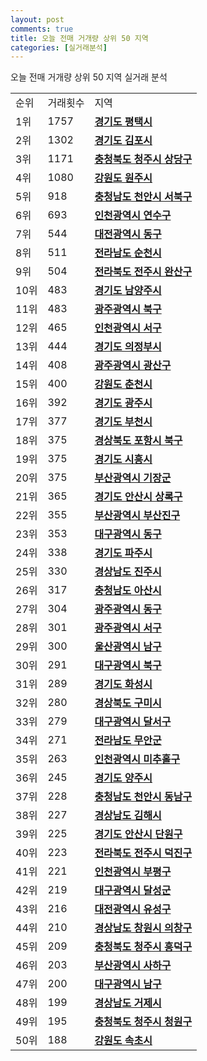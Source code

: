 ```yaml
---
layout: post
comments: true
title: 오늘 전매 거개량 상위 50 지역
categories: [실거래분석]
---
```


오늘 전매 거개량 상위 50 지역 실거래 분석

<table>
  <tr>
    <td>순위</td>
    <td>거래횟수</td>
    <td>지역</td>
  </tr>

  <tr>
    <td>1위</td>
    <td>1757</td>
    <td colspan="4" style="font-weight: bold;"><a href="/실거래가/2021/06/25/41220.html">경기도 평택시 </a></td>
  </tr>

  <tr>
    <td>2위</td>
    <td>1302</td>
    <td colspan="4" style="font-weight: bold;"><a href="/실거래가/2021/06/25/41570.html">경기도 김포시 </a></td>
  </tr>

  <tr>
    <td>3위</td>
    <td>1171</td>
    <td colspan="4" style="font-weight: bold;"><a href="/실거래가/2021/06/25/43111.html">충청북도 청주시 상당구 </a></td>
  </tr>

  <tr>
    <td>4위</td>
    <td>1080</td>
    <td colspan="4" style="font-weight: bold;"><a href="/실거래가/2021/06/25/42130.html">강원도 원주시 </a></td>
  </tr>

  <tr>
    <td>5위</td>
    <td>918</td>
    <td colspan="4" style="font-weight: bold;"><a href="/실거래가/2021/06/25/44133.html">충청남도 천안시 서북구 </a></td>
  </tr>

  <tr>
    <td>6위</td>
    <td>693</td>
    <td colspan="4" style="font-weight: bold;"><a href="/실거래가/2021/06/25/28185.html">인천광역시 연수구 </a></td>
  </tr>

  <tr>
    <td>7위</td>
    <td>544</td>
    <td colspan="4" style="font-weight: bold;"><a href="/실거래가/2021/06/25/30110.html">대전광역시 동구 </a></td>
  </tr>

  <tr>
    <td>8위</td>
    <td>511</td>
    <td colspan="4" style="font-weight: bold;"><a href="/실거래가/2021/06/25/46150.html">전라남도 순천시 </a></td>
  </tr>

  <tr>
    <td>9위</td>
    <td>504</td>
    <td colspan="4" style="font-weight: bold;"><a href="/실거래가/2021/06/25/45111.html">전라북도 전주시 완산구 </a></td>
  </tr>

  <tr>
    <td>10위</td>
    <td>483</td>
    <td colspan="4" style="font-weight: bold;"><a href="/실거래가/2021/06/25/41360.html">경기도 남양주시 </a></td>
  </tr>

  <tr>
    <td>11위</td>
    <td>483</td>
    <td colspan="4" style="font-weight: bold;"><a href="/실거래가/2021/06/25/29170.html">광주광역시 북구 </a></td>
  </tr>

  <tr>
    <td>12위</td>
    <td>465</td>
    <td colspan="4" style="font-weight: bold;"><a href="/실거래가/2021/06/25/28260.html">인천광역시 서구 </a></td>
  </tr>

  <tr>
    <td>13위</td>
    <td>444</td>
    <td colspan="4" style="font-weight: bold;"><a href="/실거래가/2021/06/25/41150.html">경기도 의정부시 </a></td>
  </tr>

  <tr>
    <td>14위</td>
    <td>408</td>
    <td colspan="4" style="font-weight: bold;"><a href="/실거래가/2021/06/25/29200.html">광주광역시 광산구 </a></td>
  </tr>

  <tr>
    <td>15위</td>
    <td>400</td>
    <td colspan="4" style="font-weight: bold;"><a href="/실거래가/2021/06/25/42110.html">강원도 춘천시 </a></td>
  </tr>

  <tr>
    <td>16위</td>
    <td>392</td>
    <td colspan="4" style="font-weight: bold;"><a href="/실거래가/2021/06/25/41610.html">경기도 광주시 </a></td>
  </tr>

  <tr>
    <td>17위</td>
    <td>377</td>
    <td colspan="4" style="font-weight: bold;"><a href="/실거래가/2021/06/25/41190.html">경기도 부천시 </a></td>
  </tr>

  <tr>
    <td>18위</td>
    <td>375</td>
    <td colspan="4" style="font-weight: bold;"><a href="/실거래가/2021/06/25/47113.html">경상북도 포항시 북구 </a></td>
  </tr>

  <tr>
    <td>19위</td>
    <td>375</td>
    <td colspan="4" style="font-weight: bold;"><a href="/실거래가/2021/06/25/41390.html">경기도 시흥시 </a></td>
  </tr>

  <tr>
    <td>20위</td>
    <td>375</td>
    <td colspan="4" style="font-weight: bold;"><a href="/실거래가/2021/06/25/26710.html">부산광역시 기장군 </a></td>
  </tr>

  <tr>
    <td>21위</td>
    <td>365</td>
    <td colspan="4" style="font-weight: bold;"><a href="/실거래가/2021/06/25/41271.html">경기도 안산시 상록구 </a></td>
  </tr>

  <tr>
    <td>22위</td>
    <td>355</td>
    <td colspan="4" style="font-weight: bold;"><a href="/실거래가/2021/06/25/26230.html">부산광역시 부산진구 </a></td>
  </tr>

  <tr>
    <td>23위</td>
    <td>353</td>
    <td colspan="4" style="font-weight: bold;"><a href="/실거래가/2021/06/25/27140.html">대구광역시 동구 </a></td>
  </tr>

  <tr>
    <td>24위</td>
    <td>338</td>
    <td colspan="4" style="font-weight: bold;"><a href="/실거래가/2021/06/25/41480.html">경기도 파주시 </a></td>
  </tr>

  <tr>
    <td>25위</td>
    <td>330</td>
    <td colspan="4" style="font-weight: bold;"><a href="/실거래가/2021/06/25/48170.html">경상남도 진주시 </a></td>
  </tr>

  <tr>
    <td>26위</td>
    <td>317</td>
    <td colspan="4" style="font-weight: bold;"><a href="/실거래가/2021/06/25/44200.html">충청남도 아산시 </a></td>
  </tr>

  <tr>
    <td>27위</td>
    <td>304</td>
    <td colspan="4" style="font-weight: bold;"><a href="/실거래가/2021/06/25/29110.html">광주광역시 동구 </a></td>
  </tr>

  <tr>
    <td>28위</td>
    <td>301</td>
    <td colspan="4" style="font-weight: bold;"><a href="/실거래가/2021/06/25/29140.html">광주광역시 서구 </a></td>
  </tr>

  <tr>
    <td>29위</td>
    <td>300</td>
    <td colspan="4" style="font-weight: bold;"><a href="/실거래가/2021/06/25/31140.html">울산광역시 남구 </a></td>
  </tr>

  <tr>
    <td>30위</td>
    <td>291</td>
    <td colspan="4" style="font-weight: bold;"><a href="/실거래가/2021/06/25/27230.html">대구광역시 북구 </a></td>
  </tr>

  <tr>
    <td>31위</td>
    <td>289</td>
    <td colspan="4" style="font-weight: bold;"><a href="/실거래가/2021/06/25/41590.html">경기도 화성시 </a></td>
  </tr>

  <tr>
    <td>32위</td>
    <td>280</td>
    <td colspan="4" style="font-weight: bold;"><a href="/실거래가/2021/06/25/47190.html">경상북도 구미시 </a></td>
  </tr>

  <tr>
    <td>33위</td>
    <td>279</td>
    <td colspan="4" style="font-weight: bold;"><a href="/실거래가/2021/06/25/27290.html">대구광역시 달서구 </a></td>
  </tr>

  <tr>
    <td>34위</td>
    <td>271</td>
    <td colspan="4" style="font-weight: bold;"><a href="/실거래가/2021/06/25/46840.html">전라남도 무안군 </a></td>
  </tr>

  <tr>
    <td>35위</td>
    <td>263</td>
    <td colspan="4" style="font-weight: bold;"><a href="/실거래가/2021/06/25/28177.html">인천광역시 미추홀구 </a></td>
  </tr>

  <tr>
    <td>36위</td>
    <td>245</td>
    <td colspan="4" style="font-weight: bold;"><a href="/실거래가/2021/06/25/41630.html">경기도 양주시 </a></td>
  </tr>

  <tr>
    <td>37위</td>
    <td>228</td>
    <td colspan="4" style="font-weight: bold;"><a href="/실거래가/2021/06/25/44131.html">충청남도 천안시 동남구 </a></td>
  </tr>

  <tr>
    <td>38위</td>
    <td>227</td>
    <td colspan="4" style="font-weight: bold;"><a href="/실거래가/2021/06/25/48250.html">경상남도 김해시 </a></td>
  </tr>

  <tr>
    <td>39위</td>
    <td>225</td>
    <td colspan="4" style="font-weight: bold;"><a href="/실거래가/2021/06/25/41273.html">경기도 안산시 단원구 </a></td>
  </tr>

  <tr>
    <td>40위</td>
    <td>223</td>
    <td colspan="4" style="font-weight: bold;"><a href="/실거래가/2021/06/25/45113.html">전라북도 전주시 덕진구 </a></td>
  </tr>

  <tr>
    <td>41위</td>
    <td>221</td>
    <td colspan="4" style="font-weight: bold;"><a href="/실거래가/2021/06/25/28237.html">인천광역시 부평구 </a></td>
  </tr>

  <tr>
    <td>42위</td>
    <td>219</td>
    <td colspan="4" style="font-weight: bold;"><a href="/실거래가/2021/06/25/27710.html">대구광역시 달성군 </a></td>
  </tr>

  <tr>
    <td>43위</td>
    <td>216</td>
    <td colspan="4" style="font-weight: bold;"><a href="/실거래가/2021/06/25/30200.html">대전광역시 유성구 </a></td>
  </tr>

  <tr>
    <td>44위</td>
    <td>210</td>
    <td colspan="4" style="font-weight: bold;"><a href="/실거래가/2021/06/25/48121.html">경상남도 창원시 의창구 </a></td>
  </tr>

  <tr>
    <td>45위</td>
    <td>209</td>
    <td colspan="4" style="font-weight: bold;"><a href="/실거래가/2021/06/25/43113.html">충청북도 청주시 흥덕구 </a></td>
  </tr>

  <tr>
    <td>46위</td>
    <td>203</td>
    <td colspan="4" style="font-weight: bold;"><a href="/실거래가/2021/06/25/26380.html">부산광역시 사하구 </a></td>
  </tr>

  <tr>
    <td>47위</td>
    <td>200</td>
    <td colspan="4" style="font-weight: bold;"><a href="/실거래가/2021/06/25/27200.html">대구광역시 남구 </a></td>
  </tr>

  <tr>
    <td>48위</td>
    <td>199</td>
    <td colspan="4" style="font-weight: bold;"><a href="/실거래가/2021/06/25/48310.html">경상남도 거제시 </a></td>
  </tr>

  <tr>
    <td>49위</td>
    <td>195</td>
    <td colspan="4" style="font-weight: bold;"><a href="/실거래가/2021/06/25/43114.html">충청북도 청주시 청원구 </a></td>
  </tr>

  <tr>
    <td>50위</td>
    <td>188</td>
    <td colspan="4" style="font-weight: bold;"><a href="/실거래가/2021/06/25/42210.html">강원도 속초시 </a></td>
  </tr>

</table>
